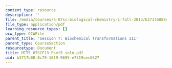 ```yaml
---
content_type: resource
description: ''
file: /media/courses/5-07sc-biological-chemistry-i-fall-2013/b3717b088c7916f99695e7319cec6527_MIT5_07SCF13_Pset5_soln.pdf
file_type: application/pdf
learning_resource_types: []
ocw_type: OCWFile
parent_title: 'Session 7: Biochemical Transformations III'
parent_type: CourseSection
resourcetype: Document
title: MIT5_07SCF13_Pset5_soln.pdf
uid: b3717b08-8c79-16f9-9695-e7319cec6527
---
```

